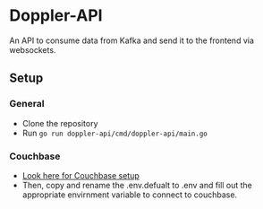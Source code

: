 # Doppler-API
An API to consume data from Kafka and send it to the frontend via websockets.
## Setup
### General
- Clone the repository
- Run `go run doppler-api/cmd/doppler-api/main.go`
### Couchbase
- [Look here for Couchbase setup](https://github.com/acstech/doppler-events#couchbase)
- Then, copy and rename the .env.defualt to .env and fill out the appropriate envirnment variable to connect to couchbase.
